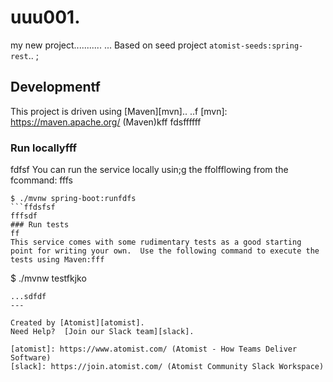 # uuu001.
my new project...........
...
Based on seed project `atomist-seeds:spring-rest`..
;
## Developmentf

This project is driven using [Maven][mvn]..
..f
[mvn]: https://maven.apache.org/ (Maven)kff
fdsffffff
### Run locallyfff
fdfsf
You can run the service locally usin;g the ffolfflowing from the fcommand:
fffs
```fkjfff
$ ./mvnw spring-boot:runfdfs
```ffdsfsf
fffsdf
### Run tests
ff
This service comes with some rudimentary tests as a good starting
point for writing your own.  Use the following command to execute the
tests using Maven:fff

```
$ ./mvnw testfkjko
```fff
...sdfdf
---

Created by [Atomist][atomist].
Need Help?  [Join our Slack team][slack].

[atomist]: https://www.atomist.com/ (Atomist - How Teams Deliver Software)
[slack]: https://join.atomist.com/ (Atomist Community Slack Workspace)
